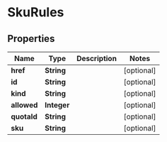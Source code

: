 

# SkuRules


## Properties

Name | Type | Description | Notes
------------ | ------------- | ------------- | -------------
**href** | **String** |  |  [optional]
**id** | **String** |  |  [optional]
**kind** | **String** |  |  [optional]
**allowed** | **Integer** |  |  [optional]
**quotaId** | **String** |  |  [optional]
**sku** | **String** |  |  [optional]



